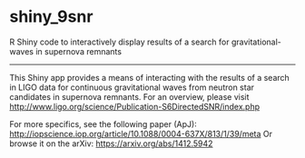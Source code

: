 # shiny_9snr
R Shiny code to interactively display results of a search for gravitational-waves in supernova remnants

---

This Shiny app provides a means of interacting with the results of a search in LIGO data for continuous gravitational waves from neutron star candidates in supernova remnants. For an overview, please visit http://www.ligo.org/science/Publication-S6DirectedSNR/index.php 


For more specifics, see the following paper (ApJ): http://iopscience.iop.org/article/10.1088/0004-637X/813/1/39/meta
Or browse it on the arXiv: https://arxiv.org/abs/1412.5942
